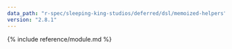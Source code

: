 ```yaml
---
data_path: "r-spec/sleeping-king-studios/deferred/dsl/memoized-helpers"
version: "2.8.1"
---
```


{% include reference/module.md %}
